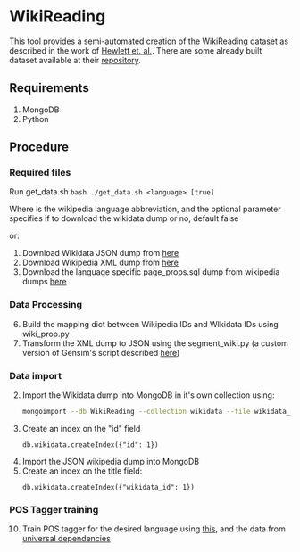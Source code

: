 # WikiReading
This tool provides a semi-automated creation of the WikiReading dataset as described in the work of [Hewlett et. al.](https://arxiv.org/abs/1608.03542). There are some already built dataset available at their [repository](https://github.com/google-research-datasets/wiki-reading).

## Requirements
1. MongoDB
2. Python

## Procedure
### Required files
Run get_data.sh 
    ```bash
    ./get_data.sh <language> [true]
    ```

Where <language> is the wikipedia language abbreviation, and the optional parameter specifies if to download the wikidata dump or no, default false

or:
1. Download Wikidata JSON dump from [here](https://www.wikidata.org/wiki/Wikidata:Database_download)
2. Download Wikipedia XML dump from [here](https://dumps.wikimedia.org/backup-index.html)
3. Download the language specific page_props.sql dump from wikipedia dumps [here](https://dumps.wikimedia.org/backup-index.html)

### Data Processing

6. Build the mapping dict between Wikipedia IDs and WIkidata IDs using wiki_prop.py
7. Transform the XML dump to JSON using the segment_wiki.py (a custom version of Gensim's script described [here](https://radimrehurek.com/gensim/scripts/segment_wiki.html))


### Data import
2. Import the Wikidata dump into MongoDB in it's own collection using: 
    ```bash
    mongoimport --db WikiReading --collection wikidata --file wikidata_dump.json --jsonArray
    ```
3. Create an index on the "id" field
    ```
    db.wikidata.createIndex({"id": 1})
    ```
8. Import the JSON wikipedia dump into MongoDB
9. Create an index on the title field:
    ```
    db.wikidata.createIndex({"wikidata_id": 1})
    ```

### POS Tagger training
10. Train POS tagger for the desired language using [this](https://github.com/bplank/bilstm-aux), and the data from [universal dependencies](http://universaldependencies.org/)
